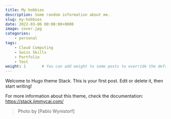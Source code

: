 ```yaml
---
title: My hobbies
description: Some random information about me.
slug: my-hobbies
date: 2022-03-06 00:00:00+0000
image: cover.jpg
categories:
    - personal
tags:
    - Cloud Computing
    - Swiss Skills
    - Portfolio
    - Test
weight: 1       # You can add weight to some posts to override the default sorting (date descending)
---
```


Welcome to Hugo theme Stack. This is your first post. Edit or delete it, then start writing!

For more information about this theme, check the documentation: https://stack.jimmycai.com/


> Photo by [Pablo Wynistorf]